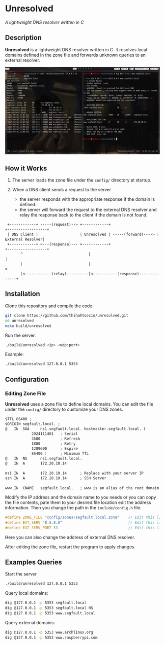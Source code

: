 # Unresolved
*A lightweight DNS resolver written in C*

## Description
**Unresolved** is a lightweight DNS resolver written in C. It  resolves local domains defined in the zone file and forwards unknown queries to an external resolver.

![image](images/unresolved.png)

## How it Works

1. The server loads the zone file under the `config/` directory at startup.

2. When a DNS client sends a request to the server
	- the server responds with the appropriate response if the domain is defined.
	- the server will forward the request to the external DNS resolver and relay the response back to the client if the domain is not found.


```                 
 +------------+ -----(request)--> +------------+                     +------------------+
 | DNS Client |                   | Unresolved | -----(forward)----> | External Resolver|
 +------------+ <---(response)--- +------------+                     +------------------+
       ^                              |                                    |
       |                              |                                    v
       |<------------(relay)----------|<-----------(response)--------------+
```


## Installation
Clone this repository and compile the code.
```bash
git clone https://github.com/thihahtoozin/unresolved.git
cd unresolved
make build/unresolved
```
Run the server.
```bash
./build/unresolved <ip> <udp:port>
```
Example:
```bash
./build/unresolved 127.0.0.1 5353
```

## Configuration
### Editing Zone File
**Unresolved** uses a zone file to define local domains. You can edit the file under the `config/` directory to customize your DNS zones.

```zone
$TTL 86400 ;
$ORIGIN segfault.local. ;
@   IN  SOA     ns1.segfault.local. hostmaster.segfault.local. (
            2024111401   ; Serial
            3600         ; Refresh
            1800         ; Retry
            1209600      ; Expire
            86400 )      ; Minimum TTL
@   IN  NS      ns1.segfault.local.
@   IN  A       172.20.10.14

ns1 IN  A       172.20.10.14      ; Replace with your server IP
ssh IN	A	    172.20.10.14      ; SSH Server

www IN  CNAME   segfault.local.   ; www is an alias of the root domain

```

Modify the IP address and the domain name to you needs or you can copy the file contents, pate them to your desired file location edit the address information.
Then you change the path in the `include/config.h` file.

```c
#define ZONE_FILE "config/zones/segfault.local.zone"    // Edit this line for changing the zone file path
#define EXT_SERV "8.8.8.8"                              // Edit this line for changing external server IP
#define EXT_SERV_PORT 53                                // Edit this line for changing external server PORT 
```
Here you can also change the address of external DNS resolver.

After editing the zone file, restart the program to apply changes.

## Examples Queries

Start the server
```bash
./build/unresolved 127.0.0.1 5353
```

Query local domains:
```bash
dig @127.0.0.1 -p 5353 segfault.local
dig @127.0.0.1 -p 5353 segfault.local NS
dig @127.0.0.1 -p 5353 www.segfault.local
```

Query external domains:
```bash
dig @127.0.0.1 -p 5353 www.archlinux.org
dig @127.0.0.1 -p 5353 www.raspberrypi.com
```